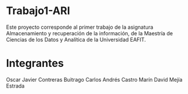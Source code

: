 # Trabajo1-ARI

Este proyecto corresponde al primer trabajo de la asignatura Almacenamiento y recuperación de la información, de la Maestría de Ciencias de los Datos y Analítica de la Universidad EAFIT.

# Integrantes

Oscar Javier Contreras Buitrago
Carlos Andrés Castro Marín
David Mejía Estrada
